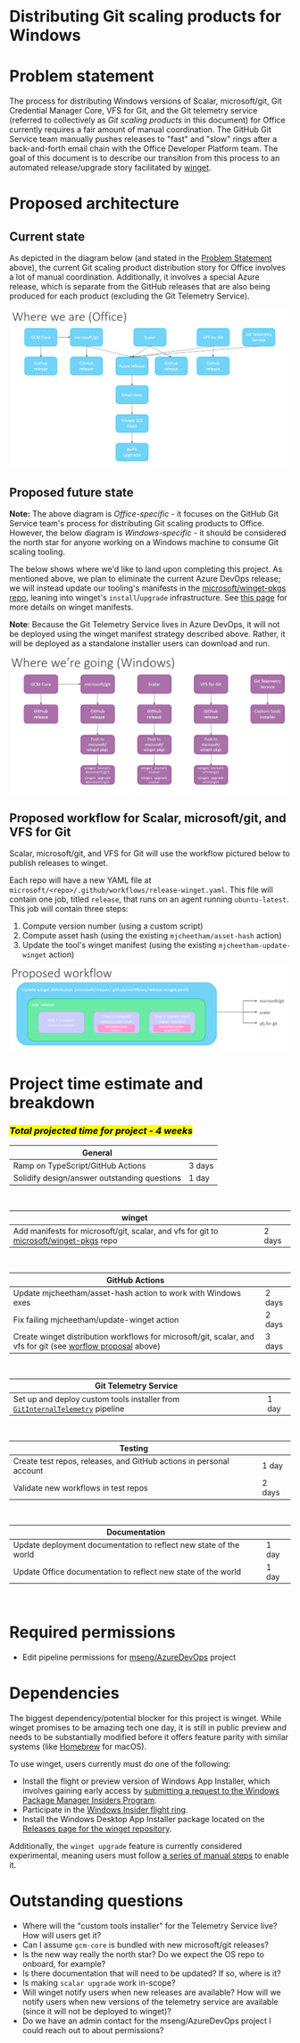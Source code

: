 # Distributing Git scaling products for Windows

# Problem statement
The process for distributing Windows versions of Scalar, microsoft/git, Git Credential Manager Core, VFS for Git, and the Git telemetry service (referred to collectively as _Git scaling products_ in this document) for Office currently requires a fair amount of manual coordination. The GitHub Git Service team manually pushes releases to "fast" and "slow" rings after a back-and-forth email chain with the Office Developer Platform team. The goal of this document is to describe our transition from this process to an automated release/upgrade story facilitated by [winget](https://docs.microsoft.com/en-us/windows/package-manager/).

# Proposed architecture

## Current state
As depicted in the diagram below (and stated in the [Problem Statement](#problem-statement) above), the current Git scaling product distribution story for Office involves a lot of manual coordination. Additionally, it involves a special Azure release, which is separate from the GitHub releases that are also being produced for each product (excluding the Git Telemetry Service).

![](img/current.PNG)

## Proposed future state
__Note:__ The above diagram is _Office-specific_ - it focuses on the GitHub Git Service team's process for distributing Git scaling products to Office. However, the below diagram is _Windows-specific_ - it should be considered the north star for anyone working on a Windows machine to consume Git scaling tooling.

The below shows where we'd like to land upon completing this project. As mentioned above, we plan to eliminate the current Azure DevOps release; we will instead update our tooling's manifests in the [microsoft/winget-pkgs repo](https://github.com/microsoft/winget-pkgs), leaning into winget's `install`/`upgrade` infrastructure. See [this page](https://docs.microsoft.com/en-us/windows/package-manager/package/) for more details on winget manifests.

__Note__: Because the Git Telemetry Service lives in Azure DevOps, it will not be deployed using the winget manifest strategy described above. Rather, it will be deployed as a standalone installer users can download and run.

![](img/future.PNG)

## Proposed workflow for Scalar, microsoft/git, and VFS for Git

Scalar, microsoft/git, and VFS for Git will use the workflow pictured below to publish releases to winget.

Each repo will have a new YAML file at `microsoft/<repo>/.github/workflows/release-winget.yaml`. This file will contain one job, titled `release`, that runs on an agent running `ubuntu-latest`. This job will contain three steps:

1. Compute version number (using a custom script)
2. Compute asset hash (using the existing `mjcheetham/asset-hash` action)
3. Update the tool's winget manifest (using the existing `mjcheetham-update-winget` action)

![](img/new_workflow.PNG)

# Project time estimate and breakdown
### <mark>_Total projected time for project - 4 weeks_</mark>

| General                                                                                                      |        |
|--------------------------------------------------------------------------------------------------------------|--------|
| Ramp on TypeScript/GitHub Actions                                                                            | 3 days |
| Solidify design/answer outstanding questions                                                                 | 1 day  |
<br />

| winget                                                                                                                              |        |
|-------------------------------------------------------------------------------------------------------------------------------------|--------|
| Add manifests for microsoft/git, scalar, and vfs for git to [microsoft/winget-pkgs](https://github.com/microsoft/winget-pkgs) repo  | 2 days |
<br />

| GitHub Actions                                                                                                                                                            |        |
|-------------------------------------------------------------------------------------------------------------------------------------------------------------------------------|--------|
| Update mjcheetham/asset-hash action to work with Windows exes                                                                                                                 | 2 days |
| Fix failing mjcheetham/update-winget action                                                                                                                                   | 2 days |
| Create winget distribution workflows for microsoft/git, scalar, and vfs for git (see [worflow proposal](#proposed-workflow-for-Scalar,-microsoft/git,-and-VFS-for-Git) above) | 3 days |
<br />

| Git Telemetry Service                                                                                                                               |        |
|-----------------------------------------------------------------------------------------------------------------------------------------------------|--------|
| Set up and deploy custom tools installer from [`GitInternalTelemetry`](https://dev.azure.com/mseng/AzureDevOps/_build?definitionId=6973) pipeline   | 1 day  |
<br />

| Testing                                                                                                      |        |
|--------------------------------------------------------------------------------------------------------------|--------|
| Create test repos, releases, and GitHub actions in personal account                                          | 1 day  |
| Validate new workflows in test repos                                                                         | 2 days |
<br />

| Documentation                                                                                                |        |
|--------------------------------------------------------------------------------------------------------------|--------|
| Update deployment documentation to reflect new state of the world                                            | 1 day  |
| Update Office documentation to reflect new state of the world                                                | 1 day  |
<br />

# Required permissions

* Edit pipeline permissions for [mseng/AzureDevOps](https://dev.azure.com/mseng/AzureDevOps) project

# Dependencies

The biggest dependency/potential blocker for this project is winget. While winget promises to be amazing tech one day, it is still in public preview and needs to be substantially modified before it offers feature parity with similar systems (like [Homebrew](https://brew.sh/) for macOS). 

To use winget, users currently must do one of the following:
* Install the flight or preview version of Windows App Installer, which involves gaining early access by [submitting a request to the Windows Package Manager Insiders Program](https://aka.ms/AppInstaller_InsiderProgram).
* Participate in the [Windows Insider flight ring](https://insider.windows.com/).
* Install the Windows Desktop App Installer package located on the [Releases page for the winget repository](https://github.com/microsoft/winget-cli/releases).

Additionally, the `winget upgrade` feature is currently considered experimental, meaning users must follow [a series of manual steps](https://github.com/microsoft/winget-cli/blob/master/doc/Settings.md#experimental-features) to enable it.

# Outstanding questions

* Where will the "custom tools installer" for the Telemetry Service live? How will users get it?
* Can I assume `gcm-core` is bundled with new microsoft/git releases?
* Is the new way really the north star? Do we expect the OS repo to onboard, for example?
* Is there documentation that will need to be updated? If so, where is it?
* Is making `scalar upgrade` work in-scope?
* Will winget notify users when new releases are available? How will we notify users when new versions of the telemetry service are available (since it will not be deployed to winget)?
* Do we have an admin contact for the mseng/AzureDevOps project I could reach out to about permissions?